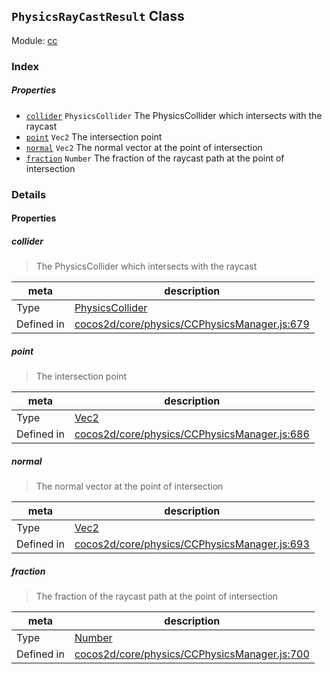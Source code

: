 ## `PhysicsRayCastResult` Class



Module: [cc](../modules/cc.md)





### Index

##### Properties

  - [`collider`](#collider) `PhysicsCollider` The PhysicsCollider which intersects with the raycast
  - [`point`](#point) `Vec2` The intersection point
  - [`normal`](#normal) `Vec2` The normal vector at the point of intersection
  - [`fraction`](#fraction) `Number` The fraction of the raycast path at the point of intersection





### Details


#### Properties


##### collider

> The PhysicsCollider which intersects with the raycast

| meta | description |
|------|-------------|
| Type | <a href="../classes/PhysicsCollider.html" class="crosslink">PhysicsCollider</a> |
| Defined in | [cocos2d/core/physics/CCPhysicsManager.js:679](https://github.com/cocos-creator/engine/blob/4f734a806d1fd7c4073fb064fddc961384fe67af/cocos2d/core/physics/CCPhysicsManager.js#L679) |



##### point

> The intersection point

| meta | description |
|------|-------------|
| Type | <a href="../classes/Vec2.html" class="crosslink">Vec2</a> |
| Defined in | [cocos2d/core/physics/CCPhysicsManager.js:686](https://github.com/cocos-creator/engine/blob/4f734a806d1fd7c4073fb064fddc961384fe67af/cocos2d/core/physics/CCPhysicsManager.js#L686) |



##### normal

> The normal vector at the point of intersection

| meta | description |
|------|-------------|
| Type | <a href="../classes/Vec2.html" class="crosslink">Vec2</a> |
| Defined in | [cocos2d/core/physics/CCPhysicsManager.js:693](https://github.com/cocos-creator/engine/blob/4f734a806d1fd7c4073fb064fddc961384fe67af/cocos2d/core/physics/CCPhysicsManager.js#L693) |



##### fraction

> The fraction of the raycast path at the point of intersection

| meta | description |
|------|-------------|
| Type | <a href="https://developer.mozilla.org/en/JavaScript/Reference/Global_Objects/Number" class="crosslink external" target="_blank">Number</a> |
| Defined in | [cocos2d/core/physics/CCPhysicsManager.js:700](https://github.com/cocos-creator/engine/blob/4f734a806d1fd7c4073fb064fddc961384fe67af/cocos2d/core/physics/CCPhysicsManager.js#L700) |






